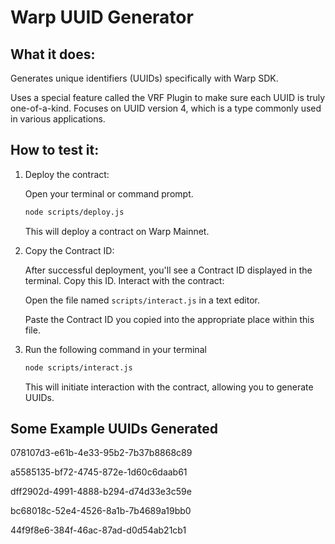 # Warp UUID Generator

## What it does:

Generates unique identifiers (UUIDs) specifically with Warp SDK.

Uses a special feature called the VRF Plugin to make sure each UUID is truly one-of-a-kind.
Focuses on UUID version 4, which is a type commonly used in various applications.

## How to test it:

1. Deploy the contract:

   Open your terminal or command prompt.

   ```bash
   node scripts/deploy.js
   ```

   This will deploy a contract on Warp Mainnet.

2. Copy the Contract ID:

   After successful deployment, you'll see a Contract ID displayed in the terminal. Copy this ID.
   Interact with the contract:

   Open the file named `scripts/interact.js` in a text editor.

   Paste the Contract ID you copied into the appropriate place within this file.

3. Run the following command in your terminal

   ```bash
   node scripts/interact.js
   ```

   This will initiate interaction with the contract, allowing you to generate UUIDs.

## Some Example UUIDs Generated

078107d3-e61b-4e33-95b2-7b37b8868c89

a5585135-bf72-4745-872e-1d60c6daab61

dff2902d-4991-4888-b294-d74d33e3c59e

bc68018c-52e4-4526-8a1b-7b4689a19bb0

44f9f8e6-384f-46ac-87ad-d0d54ab21cb1
